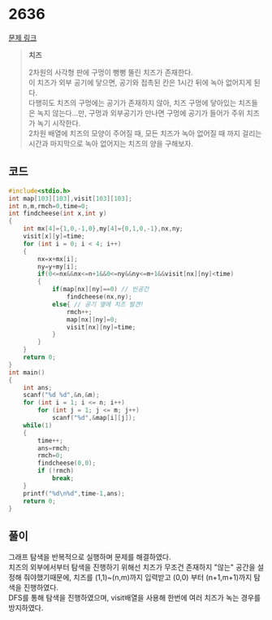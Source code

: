 # 2636

[문제 링크](https://www.acmicpc.net/problem/2636)
>__치즈__
>
>2차원의 사각형 판에 구멍이 뻥뻥 뚤린 치즈가 존재한다.  
>이 치즈가 외부 공기에 닿으면, 공기와 접촉된 칸은 1시간 뒤에 녹아 없어지게 된다.  
>다행히도 치즈의 구멍에는 공기가 존재하지 않아, 치즈 구멍에 닿아있는 치즈들은 녹지 않는다...만, 구멍과 외부공기가 만나면 구멍에 공기가 들어가 주위 치즈가 녹기 시작한다.  
>2차원 배열에 치즈의 모양이 주어질 때, 모든 치즈가 녹아 없어질 때 까지 걸리는 시간과 마지막으로 녹아 없어지는 치즈의 양을 구해보자.  

## 코드

```c
#include<stdio.h>
int map[103][103],visit[103][103];
int n,m,rmch=0,time=0;
int findcheese(int x,int y)
{
    int mx[4]={1,0,-1,0},my[4]={0,1,0,-1},nx,ny;
    visit[x][y]=time;
    for (int i = 0; i < 4; i++)
    {
        nx=x+mx[i];
        ny=y+my[i];
        if(0<=nx&&nx<=n+1&&0<=ny&&ny<=m+1&&visit[nx][ny]<time)
        {
            if(map[nx][ny]==0) // 빈공간
                findcheese(nx,ny);
            else{ // 공기 옆에 치즈 발견!
                rmch++;
                map[nx][ny]=0;
                visit[nx][ny]=time;
            }
        }
    }
    return 0;
}
int main()
{
    int ans;
    scanf("%d %d",&n,&m);
    for (int i = 1; i <= n; i++)
        for (int j = 1; j <= m; j++)
            scanf("%d",&map[i][j]);
    while(1)
    {
        time++;
        ans=rmch;
        rmch=0;
        findcheese(0,0);
        if (!rmch)
            break;
    }
    printf("%d\n%d",time-1,ans);
    return 0;
}
```

## 풀이

그래프 탐색을 반복적으로 실행하며 문제를 해결하였다.  
치즈의 외부에서부터 탐색을 진행하기 위해선 치즈가 무조건 존재하지 "않는" 공간을 설정해 줘야했기때문에, 치즈를 (1,1)~(n,m)까지 입력받고 (0,0) 부터 (n+1,m+1)까지 탐색을 진행하였다.  
DFS를 통해 탐색을 진행하였으며, visit배열을 사용해 한번에 여러 치즈가 녹는 경우를 방지하였다.  
